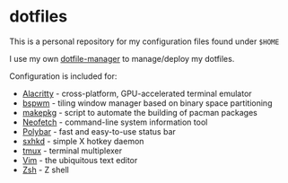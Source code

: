 # dotfiles

This is a personal repository for my configuration files found under `$HOME`

I use my own [dotfile-manager] to manage/deploy my dotfiles.

Configuration is included for:

* [Alacritty] - cross-platform, GPU-accelerated terminal emulator
* [bspwm] - tiling window manager based on binary space partitioning
* [makepkg] - script to automate the building of pacman packages
* [Neofetch] - command-line system information tool
* [Polybar] - fast and easy-to-use status bar
* [sxhkd] - simple X hotkey daemon
* [tmux] - terminal multiplexer
* [Vim] - the ubiquitous text editor
* [Zsh] - Z shell

[dotfile-manager]: https://git.jacobkoziej.xyz/dotfile-manager/
[Alacritty]: https://github.com/alacritty/alacritty
[bspwm]: https://github.com/baskerville/bspwm
[makepkg]: https://git.archlinux.org/pacman.git/tree/scripts/makepkg.sh.in
[Neofetch]: https://github.com/dylanaraps/neofetch
[Polybar]: https://polybar.github.io/
[sxhkd]: https://github.com/baskerville/sxhkd
[tmux]: https://tmux.github.io/
[Vim]: https://www.vim.org/
[Zsh]: https://www.zsh.org/
